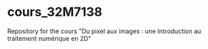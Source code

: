 # cours_32M7138
Repository for the cours "Du pixel aux images : une Introduction au traitement numérique en 2D"
